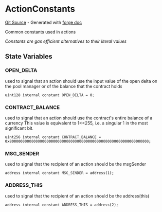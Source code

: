 # ActionConstants
[Git Source](https://github.com/uniswap/v4-periphery/blob/cf451c4f55f36ea64c2007d331e3a3574225fc8b/src/libraries/ActionConstants.sol) - Generated with [forge doc](https://book.getfoundry.sh/reference/forge/forge-doc)

Common constants used in actions

*Constants are gas efficient alternatives to their literal values*


## State Variables
### OPEN_DELTA
used to signal that an action should use the input value of the open delta on the pool manager
or of the balance that the contract holds


```solidity
uint128 internal constant OPEN_DELTA = 0;
```


### CONTRACT_BALANCE
used to signal that an action should use the contract's entire balance of a currency
This value is equivalent to 1<<255, i.e. a singular 1 in the most significant bit.


```solidity
uint256 internal constant CONTRACT_BALANCE = 0x8000000000000000000000000000000000000000000000000000000000000000;
```


### MSG_SENDER
used to signal that the recipient of an action should be the msgSender


```solidity
address internal constant MSG_SENDER = address(1);
```


### ADDRESS_THIS
used to signal that the recipient of an action should be the address(this)


```solidity
address internal constant ADDRESS_THIS = address(2);
```


